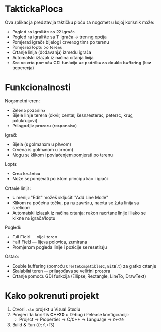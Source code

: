 # TaktickaPloca

Ova aplikacija predstavlja taktičku ploču za nogomet u kojoj korisnik može:
- Pogled na igralište sa 22 igrača
- Pogled na igralište sa 11 igrača -> trening opcija
- Pomjerati igrače bijelog i crvenog tima po terenu
- Pomjerati loptu po terenu
- Crtanje linija (dodavanja) između igrača
- Automatski izlazak iz načina crtanja linija
- Sve se crta pomoću GDI funkcija uz podršku za double buffering (bez treperenja)

# Funkcionalnosti

Nogometni teren:
- Zelena pozadina
- Bijele linije terena (okvir, centar, šesnaesterac, peterac, krug, polukrugovi)
- Prilagodljiv prozoru (responsive)

Igrači:
- Bijela (s golmanom u plavom)
- Crvena (s golmanom u crnom)
- Mogu se klikom i povlačenjem pomjerati po terenu

Lopta:
- Crna kružnica
- Može se pomjerati po istom principu kao i igrači

Crtanje linija:
- U meniju "Edit" možeš uključiti "Add Line Mode"
- Klikom na početnu točku, pa na završnu, nacrta se žuta linija sa strelicom
- Automatski izlazak iz načina crtanja:
   nakon nacrtane linije ili ako se klikne na igrača/loptu

Pogledi: 
- Full Field — cijeli teren
- Half Field — lijeva polovica, zumirana
- Promjenom pogleda linije i pozicije se resetiraju

Ostalo:
- Double buffering (pomoću `CreateCompatibleDC`, `BitBlt`) za glatko crtanje
- Skalabilni teren — prilagođava se veličini prozora
- Crtanje pomoću GDI funkcija (Ellipse, Rectangle, LineTo, DrawText)

# Kako pokrenuti projekt

1. Otvori `.sln` projekt u Visual Studiu
2. Provjeri da koristiš **C++20** u Debug i Release konfiguraciji:
   - Project → Properties → C/C++ → Language → `C++20`
3. Build & Run (`Ctrl+F5`)
